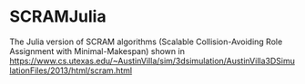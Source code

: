 # SCRAMJulia
The Julia version of SCRAM algorithms (Scalable Collision-Avoiding Role Assignment with Minimal-Makespan) shown in https://www.cs.utexas.edu/~AustinVilla/sim/3dsimulation/AustinVilla3DSimulationFiles/2013/html/scram.html
